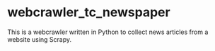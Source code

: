 webcrawler_tc_newspaper
=======================

This is a webcrawler written in Python to collect news articles from a website using Scrapy.
